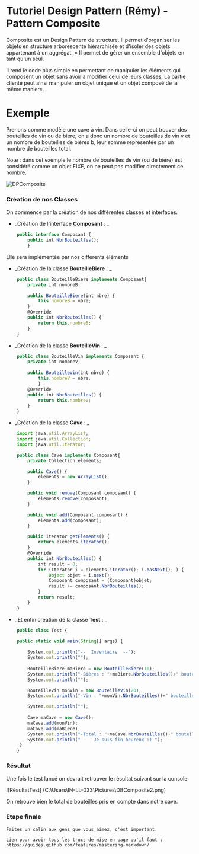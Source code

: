 # Tutoriel Design Pattern (Rémy) - Pattern Composite

Composite est un Design Pattern de structure.
Il permet d'organiser les objets en structure arborescente hiérarchisée et d'isoler des objets appartenant à un aggrégat.
	= Il permet de gérer un ensemble d'objets en tant qu'un seul.

Il rend le code plus simple en permettant de manipuler les éléments qui composent un objet sans avoir à modifier celui de leurs classes.
La partie cliente peut ainsi manipuler un objet unique et un objet composé de la même manière.

# Exemple

Prenons comme modèle une cave à vin.
Dans celle-ci on peut trouver des bouteilles de vin ou de biére; on a donc un nombre de bouteilles de vin v et un nombre de bouteilles de biéres b,
leur somme représentée par un nombre de bouteilles total.

Note : dans cet exemple le nombre de bouteilles de vin (ou de biére) est considéré comme un objet FIXE, on ne peut pas modifier directement ce nombre.

![DPComposite](C:\Users\IN-LL-033\Pictures\DPComposite.png " Diagramme de classes Cave à Vin")


### Création de nos Classes

On commence par la création de nos différentes classes et interfaces.

* _Création de l'interface **Composant** : _   	

```javascript
    public interface Composant {
		public int NbrBouteilles();
		}
```

Elle sera implémentée par nos différents éléments

* _Création de la classe **BouteilleBiere** : _

```javascript
    public class BouteilleBiere implements Composant{
		private int nombreB;

		public BouteilleBiere(int nbre) {
			this.nombreB = nbre;
		}
		@Override
		public int NbrBouteilles() {
			return this.nombreB;
		}
    }
```


* _Création de la classe **BouteilleVin** : _

```javascript
	public class BouteilleVin implements Composant {
		private int nombreV;
	
		public BouteilleVin(int nbre) {
			this.nombreV = nbre;
			}
		@Override
		public int NbrBouteilles() {
			return this.nombreV;
		}
	}
```

* _Création de la classe **Cave** : _

```javascript
	import java.util.ArrayList;
	import java.util.Collection;
	import java.util.Iterator;

	public class Cave implements Composant{
		private Collection elements;

		public Cave() {
			elements = new ArrayList();
		}

		public void remove(Composant composant) {
			elements.remove(composant);
		}

		public void add(Composant composant) {
			elements.add(composant);
		}

		public Iterator getElements() {
			return elements.iterator();
		}
		@Override
		public int NbrBouteilles() {
			int result = 0;
			for (Iterator i = elements.iterator(); i.hasNext(); ) {
				Object objet = i.next();
				Composant composant = (Composant)objet;
				result += composant.NbrBouteilles();
			}
			return result;
		}
	}
```

* _Et enfin création de la classe **Test** : _

```javascript
	public class Test {

	public static void main(String[] args) {
		
		System.out.println("--  Inventaire  --");
		System.out.println("");
		
		BouteilleBiere maBiere = new BouteilleBiere(10);
		System.out.println("-Bières : "+maBiere.NbrBouteilles()+" bouteilles");
		System.out.println("");

		BouteilleVin monVin = new BouteilleVin(20);
		System.out.println("-Vin : "+monVin.NbrBouteilles()+" bouteilles");

		System.out.println("");
		
		Cave maCave = new Cave();
		maCave.add(monVin);
		maCave.add(maBiere);
		System.out.println("-Total : "+maCave.NbrBouteilles()+" bouteilles");
		System.out.println("     Je suis fin heureux :) ");
	 }
	}
```
	
### Résultat

Une fois le test lancé on devrait retrouver le résultat suivant sur la console

![RésultatTest] (C:\Users\IN-LL-033\Pictures\DBComposite2.png)

On retrouve bien le total de bouteilles pris en compte dans notre cave.

### Etape finale

    Faites un calin aux gens que vous aimez, c'est important.

    Lien pour avoir tous les trucs de mise en page qu'il faut : https://guides.github.com/features/mastering-markdown/
